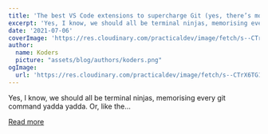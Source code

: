 ```yaml
---
title: 'The best VS Code extensions to supercharge Git (yes, there’s more than GitLens!)'
excerpt: 'Yes, I know, we should all be terminal ninjas, memorising every git command yadda yadda. Or, like the...'
date: '2021-07-06'
coverImage: 'https://res.cloudinary.com/practicaldev/image/fetch/s--CTrX6TG1--/c_imagga_scale,f_auto,fl_progressive,h_420,q_auto,w_1000/https://dev-to-uploads.s3.amazonaws.com/uploads/articles/uea6x5ysjxe58rp3drwl.png'
author:
  name: Koders
  picture: "assets/blog/authors/koders.png"
ogImage:
  url: 'https://res.cloudinary.com/practicaldev/image/fetch/s--CTrX6TG1--/c_imagga_scale,f_auto,fl_progressive,h_420,q_auto,w_1000/https://dev-to-uploads.s3.amazonaws.com/uploads/articles/uea6x5ysjxe58rp3drwl.png'
---
```


Yes, I know, we should all be terminal ninjas, memorising every git command yadda yadda. Or, like the...

[Read more](https://dev.to/jamieswift90/the-best-vs-code-extensions-to-supercharge-git-yes-there-s-more-than-gitlens-4588)
